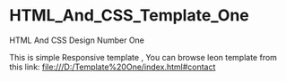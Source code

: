 # HTML_And_CSS_Template_One
HTML And CSS Design Number One

This is simple Responsive template , You can browse leon template from this link:
[file:///D:/Template%20One/index.html#contact](file:///D:/Template%20One/index.html#contact)
